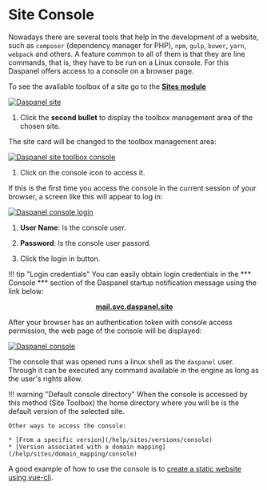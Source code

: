 # Site Console

Nowadays there are several tools that help in the development of a website, 
such as `composer` (dependency manager for PHP), `npm`, `gulp`, `bower`, `yarn`, 
`webpack` and others. A feature common to all of them is that they are line 
commands, that is, they have to be run on a Linux console. For this Daspanel 
offers access to a console on a browser page.

To see the available toolbox of a site go to the <b><a href="http://admin.daspanel.site/sites/" target="_blank">Sites module</a></b>


[![Daspanel site](/img/site-control.png)](/img/site-control.png)

1. Click the **second bullet** to display the toolbox management area of the chosen site.

The site card will be changed to the toolbox management area:

[![Daspanel site toolbox console](/img/site-toolbox-console.png)](/img/site-toolbox-console.png)

1. Click on the console icon to access it.

If this is the first time you access the console in the current session of 
your browser, a screen like this will appear to log in:

[![Daspanel console login](/img/console-login.png)](/img/console-login.png)

1. **User Name**: Is the console user.
2. **Password**: Is the console user passord.

3. Click the login in button.

!!! tip "Login credentials"
    You can easily obtain login credentials in the *** Console *** section of 
    the Daspanel startup notification message using the link below:
    <p align="center">
        <b><a href="http://mail.svc.daspanel.site" target="_blank">mail.svc.daspanel.site</a></b><br>
    </p>

After your browser has an authentication token with console access 
permission, the web page of the console will be displayed:

[![Daspanel console](/img/console.png)](/img/console.png)

The console that was opened runs a linux shell as the `daspanel` user. Through it 
can be executed any command available in the engine as long as the user's rights allow.

!!! warning "Default console directory"
    When the console is accessed by this method (Site Toolbox) the home 
    directory where you will be is the default version of the selected site.

    Other ways to access the console:

    * [From a specific version](/help/sites/versions/console)
    * [Version associated with a domain mapping](/help/sites/domain_mapping/console)

A good example of how to use the console is to [create a static website using vue-cli](/howto/htmljs/vue-cli).


